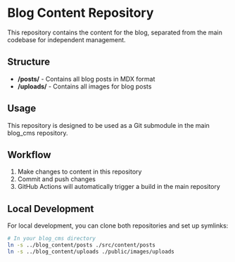 # Blog Content Repository

This repository contains the content for the blog, separated from the main codebase for independent management.

## Structure

- **/posts/** - Contains all blog posts in MDX format
- **/uploads/** - Contains all images for blog posts

## Usage

This repository is designed to be used as a Git submodule in the main blog_cms repository.

## Workflow

1. Make changes to content in this repository
2. Commit and push changes
3. GitHub Actions will automatically trigger a build in the main repository

## Local Development

For local development, you can clone both repositories and set up symlinks:
```bash
# In your blog_cms directory
ln -s ../blog_content/posts ./src/content/posts
ln -s ../blog_content/uploads ./public/images/uploads
```
